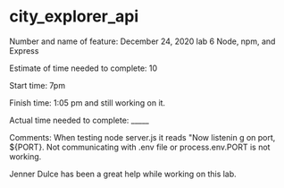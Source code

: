 # city_explorer_api

Number and name of feature: December 24, 2020 lab 6 Node, npm, and Express

Estimate of time needed to complete: 10

Start time: 7pm

Finish time: 1:05 pm and still working on it.

Actual time needed to complete: _____

Comments:  When testing node server.js it reads "Now listenin g on port, ${PORT}.  Not communicating with .env file or process.env.PORT is not working. 

Jenner Dulce has been a great help while working on this lab. 